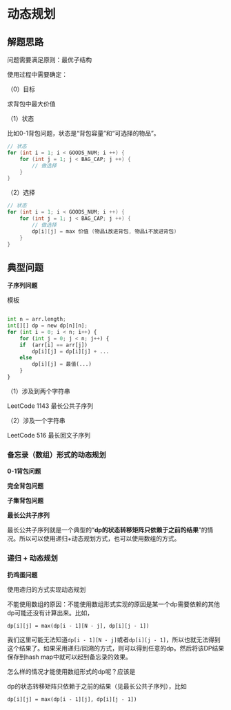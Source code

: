 # 动态规划

## 解题思路
问题需要满足原则：最优子结构

使用过程中需要确定：

（0）目标

求背包中最大价值

（1）状态

比如0-1背包问题，状态是“背包容量”和“可选择的物品”。

```java
// 状态
for (int i = 1; i < GOODS_NUM; i ++) {
    for (int j = 1; j < BAG_CAP; j ++) {
        // 做选择
    }
}
```

（2）选择

```java
// 状态
for (int i = 1; i < GOODS_NUM; i ++) {
    for (int j = 1; j < BAG_CAP; j ++) {
        // 做选择
        dp[i][j] = max 价值 (物品i放进背包, 物品i不放进背包)
    }
}
```

## 典型问题

**子序列问题**

模板

```python

int	n = arr.length;
int[][] dp = new dp[n][n];
for	(int i = 0; i < n; i++) {
    for	(int j = 0; j < n; j++) {
    if	(arr[i] == arr[j])	
        dp[i][j] = dp[i][j]	+ ...
    else
        dp[i][j] = 最值(...)
    }
}
```

（1）涉及到两个字符串

LeetCode 1143 最长公共子序列

（2）涉及一个字符串

LeetCode 516 最⻓回文子序列

### 备忘录（数组）形式的动态规划

**0-1背包问题**

**完全背包问题**

**子集背包问题**

**最长公共子序列**

最长公共子序列就是一个典型的“**dp的状态转移矩阵只依赖于之前的结果**”的情况。所以可以使用递归+动态规划方式，也可以使用数组的方式。

### 递归 + 动态规划

**扔鸡蛋问题**

使用递归的方式实现动态规划

不能使用数组的原因：不能使用数组形式实现的原因是某一个dp需要依赖的其他dp可能还没有计算出来。比如，

`dp[i][j] = max(dp[i - 1][N - j], dp[i][j - 1])`

我们这里可能无法知道`dp[i - 1][N - j]`或者`dp[i][j - 1]`，所以也就无法得到这个结果了。如果采用递归/回溯的方式，则可以得到任意的dp。然后将该DP结果保存到hash map中就可以起到备忘录的效果。

怎么样的情况才能使用数组形式的dp呢？应该是

dp的状态转移矩阵只依赖于之前的结果（见最长公共子序列），比如

`dp[i][j] = max(dp[i - 1][j], dp[i][j - 1])`

